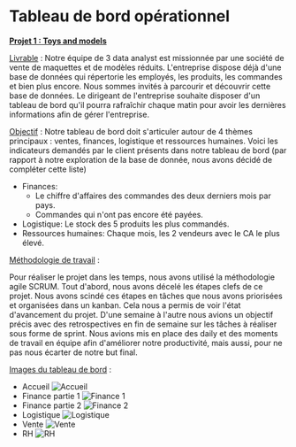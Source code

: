 # Tableau de bord opérationnel
<ins>**Projet 1 : Toys and models**</ins>

<ins>Livrable</ins> : Notre équipe de 3 data analyst est missionnée par une société de vente de maquettes et de modèles réduits. L'entreprise dispose déjà d'une base de données qui répertorie les employés, les produits, les commandes et bien plus encore. Nous sommes invités à parcourir et découvrir cette base de données. Le dirigeant de l'entreprise souhaite disposer d'un tableau de bord qu'il pourra rafraîchir chaque matin pour avoir les dernières informations afin de gérer l'entreprise.

<ins>Objectif</ins> : Notre tableau de bord doit s'articuler autour de 4 thèmes principaux : ventes, finances, logistique et ressources humaines.
Voici les indicateurs demandés par le client présents dans notre tableau de bord (par rapport à notre exploration de la base de donnée, nous avons décidé de compléter cette liste)
  - Finances:
     - Le chiffre d'affaires des commandes des deux derniers mois par pays.
     - Commandes qui n'ont pas encore été payées.
  - Logistique: Le stock des 5 produits les plus commandés.
  - Ressources humaines: Chaque mois, les 2 vendeurs avec le CA le plus élevé.


<ins>Méthodologie de travail</ins> :

Pour réaliser le projet dans les temps, nous avons utilisé la méthodologie agile SCRUM. Tout d'abord, nous avons décelé les étapes clefs de ce projet. Nous avons scindé ces étapes en tâches que nous avons priorisées et organisées dans un kanban. Cela nous a permis de voir l'état d'avancement du projet. D'une semaine à l'autre nous avions un objectif précis avec des retrospectives en fin de semaine sur les tâches à réaliser sous forme de sprint. Nous avions mis en place des daily et des moments de travail en équipe afin d'améliorer notre productivité, mais aussi, pour ne pas nous écarter de notre but final.


<ins>Images du tableau de bord</ins> :

- Accueil
  ![Accueil]([https://github.com/alexandreiul/wild_project1/assets/156169040/19221eda-ba9d-4e57-9673-4f4814b7e91f](https://github.com/lher5/Dashboard-op-rationnel/blob/main/Images/Power%20BI%20-%20Accueil.png))
- Finance partie 1
  ![Finance 1](https://github.com/alexandreiul/wild_project1/assets/156169040/b7af29ce-d5e6-4920-8066-7917b30c1110)
- Finance partie 2
  ![Finance 2](https://github.com/alexandreiul/wild_project1/assets/156169040/7e7f2e1b-552d-4a89-b98a-a9a9111a757e)
- Logistique
  ![Logistique](https://github.com/alexandreiul/wild_project1/assets/156169040/8bd0726f-5141-44a7-b4e4-de37bfe4c035)
- Vente
  ![Vente](https://github.com/alexandreiul/wild_project1/assets/156169040/694e39d7-9dfb-494e-913f-ebce0863b690)
- RH
  ![RH](https://github.com/alexandreiul/wild_project1/assets/156169040/b12c913c-c3ec-4294-b03e-65365ae747ef)

